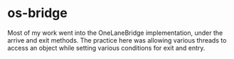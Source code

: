 # os-bridge
Most of my work went into the OneLaneBridge implementation, under the arrive and exit methods. 
The practice here was allowing various threads to access an object while setting various conditions for exit and entry.
